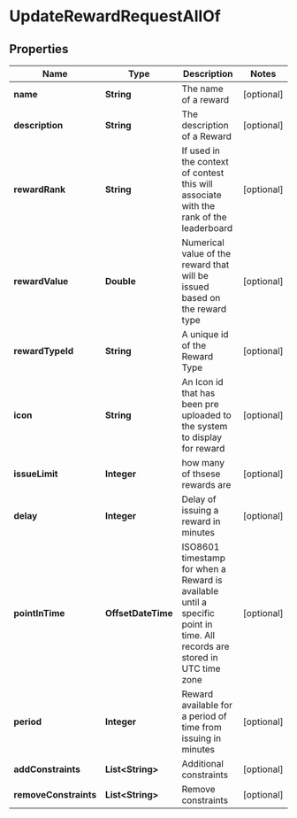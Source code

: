 

# UpdateRewardRequestAllOf


## Properties

Name | Type | Description | Notes
------------ | ------------- | ------------- | -------------
**name** | **String** | The name of a reward |  [optional]
**description** | **String** | The description of a Reward |  [optional]
**rewardRank** | **String** | If used in the context of contest this will associate with the rank of the leaderboard |  [optional]
**rewardValue** | **Double** | Numerical value of the reward that will be issued based on the reward type |  [optional]
**rewardTypeId** | **String** | A unique id of the Reward Type |  [optional]
**icon** | **String** | An Icon id that has been pre uploaded to the system to display for reward |  [optional]
**issueLimit** | **Integer** | how many of thsese rewards are |  [optional]
**delay** | **Integer** | Delay of issuing a reward in minutes |  [optional]
**pointInTime** | **OffsetDateTime** | ISO8601 timestamp for when a Reward is available until a specific point in time. All records are stored in UTC time zone |  [optional]
**period** | **Integer** | Reward available for a period of time from issuing in minutes |  [optional]
**addConstraints** | **List&lt;String&gt;** | Additional constraints |  [optional]
**removeConstraints** | **List&lt;String&gt;** | Remove constraints |  [optional]



